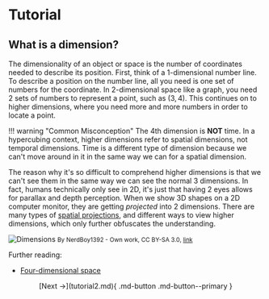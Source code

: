 # Tutorial

## What is a dimension?

The dimensionality of an object or space is the number of coordinates needed to describe its position. First, think of a 1-dimensional number line. To describe a position on the number line, all you need is one set of numbers for the coordinate. In 2-dimensional space like a graph, you need 2 sets of numbers to represent a point, such as $(3,4)$. This continues on to higher dimensions, where you need more and more numbers in order to locate a point.

!!! warning "Common Misconception"
    The 4th dimension is **NOT** time. In a hypercubing context, higher dimensions refer to spatial dimensions, not temporal dimensions. Time is a different type of dimension because we can't move around in it in the same way we can for a spatial dimension.

The reason why it's so difficult to comprehend higher dimensions is that we can't see them in the same way we can see the normal 3 dimensions. In fact, humans technically only see in 2D, it's just that having 2 eyes allows for parallax and depth perception. When we show 3D shapes on a 2D computer monitor, they are getting *projected* into 2 dimensions. There are many types of [spatial projections](https://en.wikipedia.org/wiki/3D_projection), and different ways to view higher dimensions, which only further obfuscates the understanding.

![Dimensions](https://upload.wikimedia.org/wikipedia/commons/thumb/4/45/Dimension_levels.svg/1920px-Dimension_levels.svg.png)
<small>By NerdBoy1392 - Own work, CC BY-SA 3.0, [link](https://commons.wikimedia.org/w/index.php?curid=5514315)</small>

Further reading:

- [Four-dimensional space](https://en.wikipedia.org/wiki/Four-dimensional_space)

<center>[Next →](tutorial2.md){ .md-button .md-button--primary }</center>
